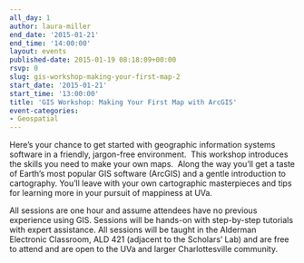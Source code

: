 ```yaml
---
all_day: 1
author: laura-miller
end_date: '2015-01-21'
end_time: '14:00:00'
layout: events
published-date: 2015-01-19 08:18:09+00:00
rsvp: 0
slug: gis-workshop-making-your-first-map-2
start_date: '2015-01-21'
start_time: '13:00:00'
title: 'GIS Workshop: Making Your First Map with ArcGIS'
event-categories:
- Geospatial
---
```


Here’s your chance to get started with geographic information systems software in a friendly, jargon-free environment.  This workshop introduces the skills you need to make your own maps.  Along the way you’ll get a taste of Earth’s most popular GIS software (ArcGIS) and a gentle introduction to cartography. You’ll leave with your own cartographic masterpieces and tips for learning more in your pursuit of mappiness at UVa.

All sessions are one hour and assume attendees have no previous experience using GIS. Sessions will be hands-on with step-by-step tutorials with expert assistance. All sessions will be taught in the Alderman Electronic Classroom, ALD 421 (adjacent to the Scholars’ Lab) and are free to attend and are open to the UVa and larger Charlottesville community.
